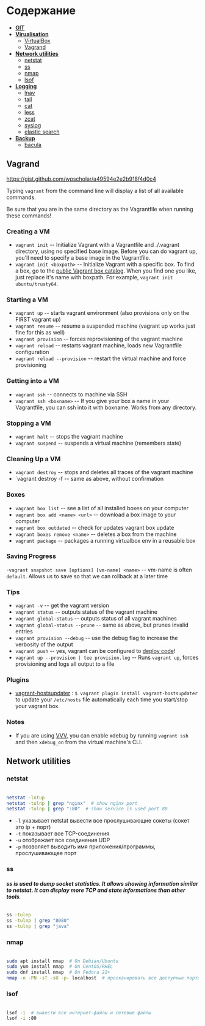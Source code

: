 # Содержание
+ [**GIT**](#GIT)
+ [**Virualisation**](#Virtualisation)
    + [VirtualBox](#VirtualBox)
    + [Vagrand](#Vagrand)
+ [**Network utilities**](#Network#utilities)
    + [netstat](#netstat)
    + [ss](#ss)
    + [nmap](#nmap)
    + [lsof](#lsof)
+ [**Logging**](#Logging)
    + [lnav](lnav)
    + [tail](tail)
    + [cat](cat)
    + [less](less)
    + [zcat](zcat)
    + [syslog](syslog)
    + [elastic search](#elastic#search)
+ [**Backup**](#Backup)
    + [bacula](bacula)

## Vagrand 

https://gist.github.com/wpscholar/a49594e2e2b918f4d0c4

Typing `vagrant` from the command line will display a list of all available commands.

Be sure that you are in the same directory as the Vagrantfile when running these commands!

### Creating a VM
- `vagrant init`           -- Initialize Vagrant with a Vagrantfile and ./.vagrant directory, using no specified base image. Before you can do vagrant up, you'll need to specify a base image in the Vagrantfile.
- `vagrant init <boxpath>` -- Initialize Vagrant with a specific box. To find a box, go to the [public Vagrant box catalog](https://app.vagrantup.com/boxes/search). When you find one you like, just replace it's name with boxpath. For example, `vagrant init ubuntu/trusty64`.

### Starting a VM
- `vagrant up`                  -- starts vagrant environment (also provisions only on the FIRST vagrant up)
- `vagrant resume`              -- resume a suspended machine (vagrant up works just fine for this as well)
- `vagrant provision`           -- forces reprovisioning of the vagrant machine
- `vagrant reload`              -- restarts vagrant machine, loads new Vagrantfile configuration
- `vagrant reload --provision`  -- restart the virtual machine and force provisioning

### Getting into a VM
- `vagrant ssh`           -- connects to machine via SSH
- `vagrant ssh <boxname>` -- If you give your box a name in your Vagrantfile, you can ssh into it with boxname. Works from any directory.

### Stopping a VM
- `vagrant halt`        -- stops the vagrant machine
- `vagrant suspend`     -- suspends a virtual machine (remembers state)

### Cleaning Up a VM
- `vagrant destroy`     -- stops and deletes all traces of the vagrant machine
- `vagrant destroy -f   -- same as above, without confirmation

### Boxes
- `vagrant box list`              -- see a list of all installed boxes on your computer
- `vagrant box add <name> <url>`  -- download a box image to your computer
- `vagrant box outdated`          -- check for updates vagrant box update
- `vagrant boxes remove <name>`   -- deletes a box from the machine
- `vagrant package`               -- packages a running virtualbox env in a reusable box

### Saving Progress
-`vagrant snapshot save [options] [vm-name] <name>` -- vm-name is often `default`. Allows us to save so that we can rollback at a later time

### Tips
- `vagrant -v`                    -- get the vagrant version
- `vagrant status`                -- outputs status of the vagrant machine
- `vagrant global-status`         -- outputs status of all vagrant machines
- `vagrant global-status --prune` -- same as above, but prunes invalid entries
- `vagrant provision --debug`     -- use the debug flag to increase the verbosity of the output
- `vagrant push`                  -- yes, vagrant can be configured to [deploy code](http://docs.vagrantup.com/v2/push/index.html)!
- `vagrant up --provision | tee provision.log`  -- Runs `vagrant up`, forces provisioning and logs all output to a file

### Plugins
- [vagrant-hostsupdater](https://github.com/cogitatio/vagrant-hostsupdater) : `$ vagrant plugin install vagrant-hostsupdater` to update your `/etc/hosts` file automatically each time you start/stop your vagrant box.

### Notes
- If you are using [VVV](https://github.com/varying-vagrant-vagrants/vvv/), you can enable xdebug by running `vagrant ssh` and then `xdebug_on` from the virtual machine's CLI.

## **Network utilities**

### netstat
######   
```bash
netstat -lntup
netstat -tulnp | grep "nginx"  # show nginx port
netstat -tulnp | grep ":80"  # show service is used port 80
```
* `-l` указывает netstat вывести все прослушивающие сокеты (сокет это ip + порт)
* `-t` показывает все TCP-соединения
* `-u` отображает все соединения UDP
* `-p` позволяет выводить имя приложения/программы, прослушивающее порт

### ss
###### **ss is used to dump socket statistics. It allows showing information similar to netstat. It can display more TCP and state informations than other tools**. 
```bash
ss -tulnp
ss -tulnp | grep "8080"
ss -tulnp | grep "java"
```

### nmap
###### 
```bash
sudo apt install nmap  # On Debian/Ubuntu
sudo yum install nmap  # On CentOS/RHEL
sudo dnf install nmap  # On Fedora 22+
nmap -n -PN -sT -sU -p- localhost  # просканировать все доступные порты на localhost
```

### lsof
######
```bash
lsof -i  # вывести все интернет-файлы и сетевые файлы
lsof -i :80
```
